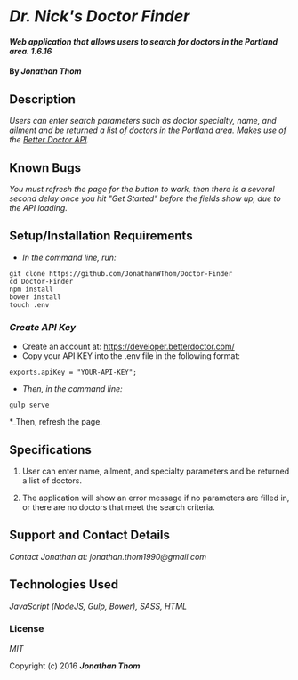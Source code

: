 # _Dr. Nick's Doctor Finder_

#### _Web application that allows users to search for doctors in the Portland area. 1.6.16_

#### By _**Jonathan Thom**_

## Description

_Users can enter search parameters such as doctor specialty, name, and ailment and be returned a list of doctors in the Portland area. Makes use of the [Better Doctor API](https://developer.betterdoctor.com/)._

## Known Bugs

_You must refresh the page for the button to work, then there is a several second delay once you hit "Get Started" before the fields show up, due to the API loading._

## Setup/Installation Requirements

* _In the command line, run:_
```
git clone https://github.com/JonathanWThom/Doctor-Finder
cd Doctor-Finder
npm install
bower install
touch .env
```
### _Create API Key_
* Create an account at: https://developer.betterdoctor.com/
* Copy your API KEY into the .env file in the following format:
```
exports.apiKey = "YOUR-API-KEY";
```

* _Then, in the command line:_
```
gulp serve
```

*_Then, refresh the page. 

## Specifications
1. User can enter name, ailment, and specialty parameters and be returned a list of doctors.

2. The application will show an error message if no parameters are filled in, or there are no doctors that meet the search criteria.

## Support and Contact Details

_Contact Jonathan at: jonathan.thom1990@gmail.com_

## Technologies Used

_JavaScript (NodeJS, Gulp, Bower), SASS, HTML_

### License

*MIT*

Copyright (c) 2016 **_Jonathan Thom_**
